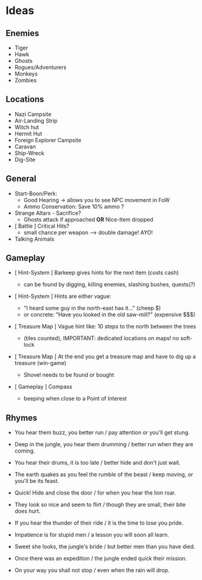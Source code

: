 # Ideas

## Enemies

* Tiger
* Hawk
* Ghosts
* Rogues/Adventurers
* Monkeys
* Zombies

## Locations

* Nazi Campsite
* Air-Landing Strip
* Witch hut
* Hermit Hut
* Foreign Explorer Campsite
* Caravan
* Ship-Wreck
* Dig-Site

## General
* Start-Boon/Perk:  
  * Good Hearing -> allows you to see NPC movement in FoW  
  * Ammo Conservation: Save 10% ammo ?
* Strange Altars   -   Sacrifice?  
  * Ghosts attack if approached **OR** Nice-Item dropped
* [ Battle ] Critical Hits?  
  * small chance per weapon --> double damage! AYO!
* Talking Animals

## Gameplay
* [ Hint-System ]  Barkeep gives hints for the next item (costs cash)
  * can be found by digging, killing enemies, slashing bushes, quests(?)

* [ Hint-System ]  Hints are either vague:
  * "I heard some guy  in the north-east has it..." (cheep $)
  * or concrete: "Have you looked in the old saw-mill?" (expensive $$$)

* [ Treasure Map ]   Vague hint like: 10 steps to the north between the trees 
  * (tiles counted), IMPORTANT: dedicated locations on maps! no soft-lock

* [ Treasure Map ]   At the end you get a treasure map and have to dig up a treasure (win-game)
  * Shovel needs to be found or bought

* [ Gameplay ]  Compass
  * beeping when close to a Point of Interest

## Rhymes

* You hear them buzz, you better run / pay attention or you'll get stung.

* Deep in the jungle, you hear them drumming / better run when they are coming.

* You hear their drums, it is too late / better hide and don't just wait.

* The earth quakes as you feel the rumble of the beast / keep moving, or you'll be its feast.

* Quick! Hide and close the door / for when you hear the lion roar.

* They look so nice and seem to flirt / though they are small, their bite does hurt.

* If you hear the thunder of their ride / it is the time to lose you pride.

* Impatience is for stupid men / a lesson you will soon all learn.

* Sweet she looks, the jungle's bride / but better men than you have died.

* Once there was an expedition / the jungle ended quick their mission.

* On your way you shall not stop / even when the rain will drop.